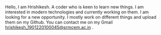 Hello, I am Hrishikesh. 
A coder who is keen to learn new things.
I am interested in modern technologies and currently working on them.
I am looking for a new opportunity.
I mostly work on different things and upload them on my Github.
You can contact me on my Gmail hrishikesh_1901220100045@srmcem.ac.in .


